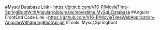 #Mysql Database Link= https://github.com/V16-P/MovieTime-SpringBootWithAngular/blob/main/movietime.MySql_Database
#Angular FrontEnd Code Link =https://github.com/V16-P/MovieTimeWebApplication-AngularWithSpringBootApi.git
#Tools: Mysql,Springboot
